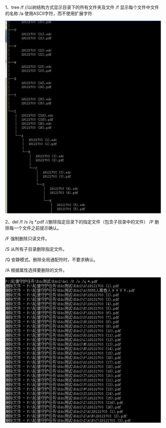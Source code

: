 1、tree  /f                    //以树结构方式显示目录下的所有文件夹及文件
/f 显示每个文件中文件的名称
/a 使用ASCII字符，而不使用扩展字符

![avatar](查看文件.jpg/)


2、del /f /s /q *.pdf       //删除指定目录下的指定文件（包含子目录中的文件）
/P 删除每一个文件之前提示确认。 

/F 强制删除只读文件。 

/S 从所有子目录删除指定文件。 

/Q 安静模式。删除全局通配符时，不要求确认。 

/A 根据属性选择要删除的文件。

![avatar](删除文件.jpg/)



